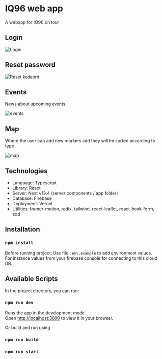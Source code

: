 # IQ96 web app

A webapp for IQ96 on tour

## __Login__  

![Login](public/images/login.png)

## __Reset password__   
 
![Reset kodeord](public/images/reset.png)

## __Events__  
News about upcoming events 

![events](public/images/events.png)

## __Map__ 
Where the user can add new markers and they will be sorted according to type

![map](public/images/map.png)


## Technologies

- Language: Typescript
- Library: React
- Server: Next v13.4 (server components / app folder)
- Database: Firebase
- Deployment: Vercel
- Utilities: framer-motion, radix, tailwind, react-leaflet, react-hook-form, zod

## Installation

### `npm install`

Before running project:
Use file `.env.example` to add environment values. For instance values from your firebase console for connecting to this cloud DB.

## Available Scripts

In the project directory, you can run:

### `npm run dev`

Runs the app in the development mode.\
Open [http://localhost:3000](http://localhost:3000) to view it in your browser.

Or build and run using

### `npm run build`
### `npm run start`
